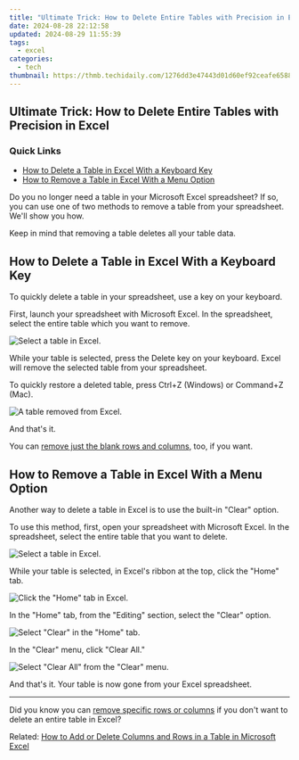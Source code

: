 ```yaml
---
title: "Ultimate Trick: How to Delete Entire Tables with Precision in Excel"
date: 2024-08-28 22:12:58
updated: 2024-08-29 11:55:39
tags:
  - excel
categories:
  - tech
thumbnail: https://thmb.techidaily.com/1276dd3e47443d01d60ef92ceafe65883b1431cf0aceea8f20ef4307f66fd914.jpg
---
```


## Ultimate Trick: How to Delete Entire Tables with Precision in Excel

### Quick Links

* [How to Delete a Table in Excel With a Keyboard Key](https://visual-screen-recording.techidaily.com/new-the-ultimate-playlist-best-sandbox-game-choices/)
* [How to Remove a Table in Excel With a Menu Option](https://vp-tips.techidaily.com/new-in-2024-revolutionizing-travel-a-dive-into-vr-tour-possibilities/)

 Do you no longer need a table in your Microsoft Excel spreadsheet? If so, you can use one of two methods to remove a table from your spreadsheet. We'll show you how.

 Keep in mind that removing a table deletes all your table data.

##  How to Delete a Table in Excel With a Keyboard Key

 To quickly delete a table in your spreadsheet, use a key on your keyboard.

 First, launch your spreadsheet with Microsoft Excel. In the spreadsheet, select the entire table which you want to remove.

![Select a table in Excel.](https://static1.howtogeekimages.com/wordpress/wp-content/uploads/2021/10/1-select-table.png) 

 While your table is selected, press the Delete key on your keyboard. Excel will remove the selected table from your spreadsheet.

 To quickly restore a deleted table, press Ctrl+Z (Windows) or Command+Z (Mac).

![A table removed from Excel.](https://static1.howtogeekimages.com/wordpress/wp-content/uploads/2021/10/2-table-removed-excel.png) 

 And that's it.

 You can [remove just the blank rows and columns](https://desktop-recording.techidaily.com/2024-approved-vdg-screen-snatcher-synopsis-full-breakdown/), too, if you want.

##  How to Remove a Table in Excel With a Menu Option

 Another way to delete a table in Excel is to use the built-in "Clear" option.

 To use this method, first, open your spreadsheet with Microsoft Excel. In the spreadsheet, select the entire table that you want to delete.

![Select a table in Excel.](https://static1.howtogeekimages.com/wordpress/wp-content/uploads/2021/10/1-select-table.png) 

 While your table is selected, in Excel's ribbon at the top, click the "Home" tab.

![Click the "Home" tab in Excel.](https://static1.howtogeekimages.com/wordpress/wp-content/uploads/2021/10/3-excel-home-tab.png) 

 In the "Home" tab, from the "Editing" section, select the "Clear" option.

![Select "Clear" in the "Home" tab.](https://static1.howtogeekimages.com/wordpress/wp-content/uploads/2021/10/4-excel-clear-option.png) 

 In the "Clear" menu, click "Clear All."

![Select "Clear All" from the "Clear" menu.](https://static1.howtogeekimages.com/wordpress/wp-content/uploads/2021/10/5-delete-table-excel.png) 

 And that's it. Your table is now gone from your Excel spreadsheet.

---

 Did you know you can [remove specific rows or columns](https://fox-glue.techidaily.com/2024-approved-the-ultimate-guide-to-top-online-tools-for-perfecting-your-video-subtitles/) if you don't want to delete an entire table in Excel?

Related: [How to Add or Delete Columns and Rows in a Table in Microsoft Excel](https://fox-glue.techidaily.com/2024-approved-the-ultimate-guide-to-top-online-tools-for-perfecting-your-video-subtitles/)

<ins class="adsbygoogle"
     style="display:block"
     data-ad-format="autorelaxed"
     data-ad-client="ca-pub-7571918770474297"
     data-ad-slot="1223367746"></ins>



<ins class="adsbygoogle"
     style="display:block"
     data-ad-client="ca-pub-7571918770474297"
     data-ad-slot="8358498916"
     data-ad-format="auto"
     data-full-width-responsive="true"></ins>
